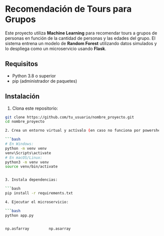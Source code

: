 # Recomendación de Tours para Grupos

Este proyecto utiliza **Machine Learning** para recomendar tours a grupos de personas en función de la cantidad de personas y las edades del grupo. El sistema entrena un modelo de **Random Forest** utilizando datos simulados y lo despliega como un microservicio usando **Flask**.

## Requisitos

- Python 3.8 o superior
- pip (administrador de paquetes)

## Instalación

1. Clona este repositorio:

```bash
git clone https://github.com/tu_usuario/nombre_proyecto.git
cd nombre_proyecto

2. Crea un entorno virtual y actívalo (en caso no funciona por powershell, puedes probar por cmd como administrador en la carpeta del archivo):

```bash
# En Windows:
python -m venv venv
venv\Scripts\activate
# En macOS/Linux:
python3 -m venv venv
source venv/bin/activate


3. Instala dependencias:

```bash
pip install -r requirements.txt

4. Ejecutar el microservicio:

```bash
python app.py


np.asfarray         np.asarray
